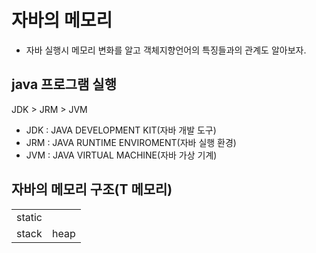 # 자바의 메모리
- 자바 실행시 메모리 변화를 알고 객체지향언어의 특징들과의 관계도 알아보자.


## java 프로그램 실행 
JDK > JRM > JVM
- JDK : JAVA DEVELOPMENT KIT(자바 개발 도구)
- JRM : JAVA RUNTIME ENVIROMENT(자바 실행 환경)
- JVM : JAVA VIRTUAL MACHINE(자바 가상 기계)


## 자바의 메모리 구조(T 메모리)
<table style="border: 2px;">
  <tr>
    <td>static</td>
  </tr>
   <tr>
    <td> stack </td>
    <td> heap </td>
  </tr>
</table>
